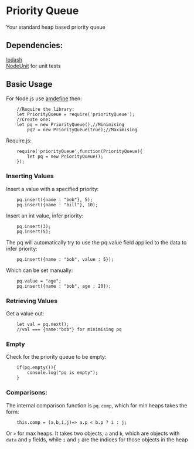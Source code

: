 # Priority Queue

Your standard heap based priority queue

## Dependencies:
[lodash](https://lodash.com/)  
[NodeUnit](https://github.com/caolan/nodeunit) for unit tests

## Basic Usage

For Node.js use [amdefine](https://github.com/jrburke/amdefine) then:
``` 
    //Require the library:
    let PriorityQueue = require('priorityQueue');
    //Create one:
    let pq = new PriorityQueue(),//Minimising
        pq2 = new PriorityQueue(true);//Maximising
```

Require.js:
```
    require('priorityQueue',function(PriorityQueue){
        let pq = new PriorityQueue();
    });
```

### Inserting Values
Insert a value with a specified priority:
```
    pq.insert({name : "bob"}, 5);
    pq.insert({name : "bill"}, 10);
```
Insert an int value, infer priority:
```
    pq.insert(3);
    pq.insert(5);
```
The pq will automatically try to use the pq.value field applied to the data
to infer priority:
```
    pq.insert({name : "bob", value : 5});
```
Which can be set manually:
```
    pq.value = "age";
    pq.insert({name : "bob", age : 20});
```

### Retrieving Values
Get a value out:
```
    let val = pq.next();
    //val === {name:"bob"} for minimising pq
```

### Empty
Check for the priority queue to be empty:
```
    if(pq.empty()){
        console.log("pq is empty");
    }
```

### Comparisons:
The internal comparison function is `pq.comp`, which for min heaps takes the form:
```
    this.comp = (a,b,i,j)=> a.p < b.p ? i : j;
```
Or `>` for max heaps. It takes two objects, `a` and `b`, which are objects with `data`
and `p` fields, while `i` and `j` are the indices for those objects in the heap



